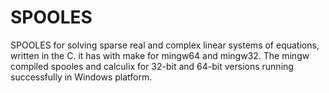 # SPOOLES
SPOOLES for solving sparse real and complex linear systems of equations, written in the C. it has with make for mingw64 and mingw32. The mingw compiled spooles and calculix for 32-bit and 64-bit versions running successfully in Windows platform.
